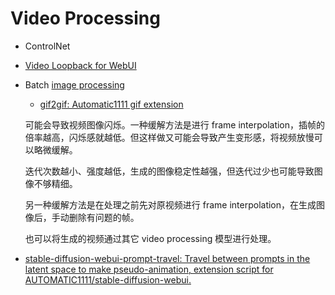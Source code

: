 # Video Processing
- ControlNet
- [Video Loopback for WebUI](https://github.com/fishslot/video_loopback_for_webui)
- Batch [image processing](../Image%20Processing/README.md)
  - [gif2gif: Automatic1111 gif extension](https://github.com/LonicaMewinsky/gif2gif)

  可能会导致视频图像闪烁。一种缓解方法是进行 frame interpolation，插帧的倍率越高，闪烁感就越低。但这样做又可能会导致产生变形感，将视频放慢可以略微缓解。

  迭代次数越小、强度越低，生成的图像稳定性越强，但迭代过少也可能导致图像不够精细。

  另一种缓解方法是在处理之前先对原视频进行 frame interpolation，在生成图像后，手动删除有问题的帧。

  也可以将生成的视频通过其它 video processing 模型进行处理。
- [stable-diffusion-webui-prompt-travel: Travel between prompts in the latent space to make pseudo-animation, extension script for AUTOMATIC1111/stable-diffusion-webui.](https://github.com/Kahsolt/stable-diffusion-webui-prompt-travel)